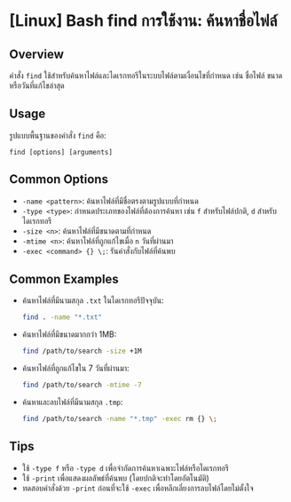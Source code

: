 # [Linux] Bash find การใช้งาน: ค้นหาชื่อไฟล์

## Overview
คำสั่ง `find` ใช้สำหรับค้นหาไฟล์และไดเรกทอรีในระบบไฟล์ตามเงื่อนไขที่กำหนด เช่น ชื่อไฟล์ ขนาด หรือวันที่แก้ไขล่าสุด

## Usage
รูปแบบพื้นฐานของคำสั่ง `find` คือ:

```
find [options] [arguments]
```

## Common Options
- `-name <pattern>`: ค้นหาไฟล์ที่มีชื่อตรงตามรูปแบบที่กำหนด
- `-type <type>`: กำหนดประเภทของไฟล์ที่ต้องการค้นหา เช่น `f` สำหรับไฟล์ปกติ, `d` สำหรับไดเรกทอรี
- `-size <n>`: ค้นหาไฟล์ที่มีขนาดตามที่กำหนด
- `-mtime <n>`: ค้นหาไฟล์ที่ถูกแก้ไขเมื่อ `n` วันที่ผ่านมา
- `-exec <command> {} \;`: รันคำสั่งกับไฟล์ที่ค้นพบ

## Common Examples
- ค้นหาไฟล์ที่มีนามสกุล `.txt` ในไดเรกทอรีปัจจุบัน:
  ```bash
  find . -name "*.txt"
  ```

- ค้นหาไฟล์ที่มีขนาดมากกว่า 1MB:
  ```bash
  find /path/to/search -size +1M
  ```

- ค้นหาไฟล์ที่ถูกแก้ไขใน 7 วันที่ผ่านมา:
  ```bash
  find /path/to/search -mtime -7
  ```

- ค้นหาและลบไฟล์ที่มีนามสกุล `.tmp`:
  ```bash
  find /path/to/search -name "*.tmp" -exec rm {} \;
  ```

## Tips
- ใช้ `-type f` หรือ `-type d` เพื่อจำกัดการค้นหาเฉพาะไฟล์หรือไดเรกทอรี
- ใช้ `-print` เพื่อแสดงผลลัพธ์ที่ค้นพบ (โดยปกติจะทำโดยอัตโนมัติ)
- ทดสอบคำสั่งด้วย `-print` ก่อนที่จะใช้ `-exec` เพื่อหลีกเลี่ยงการลบไฟล์โดยไม่ตั้งใจ